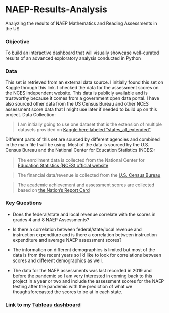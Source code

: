 # NAEP-Results-Analysis
Analyzing the results of NAEP Mathematics and Reading Assessments in the US

### Objective
To build an interactive dashboard that will visually showcase well-curated results of an advanced exploratory analysis conducted in Python


### Data
This set is retrieved from an external data source. I initially found this set on Kaggle through this link. I checked the data for the assessment scores on the NCES independent website. This data is publicly available and is trustworthy because it comes from a government open data portal. I have also sourced other data from the US Census Bureau and other NCES assessment score data that I might use later if needed to build up on this project. 
Data Collection: 

> I am initially going to use one dataset that is the extension of multiple datasets provided on [Kaggle here labeled “states_all_extended"](https://www.kaggle.com/noriuk/us-education-datasets-unification-project?select=states_all_extended.csv)

Different parts of this set are sourced by different agencies and combined in the main file I will be using. Most of the data is sourced by the U.S. Census Bureau and the National Center for Education Statistics (NCES):

> The enrollment data is collected from the National Center for [Education Statistics (NCES) official website](https://nces.ed.gov/ccd/stnfis.asp)

> The financial data/revenue is collected from the [U.S. Census Bureau](https://www.census.gov/programs-surveys/school-finances/data/tables.html)

> The academic achievement and assessment scores are collected based on [the Nation’s Report Card](https://www.nationsreportcard.gov/ndecore/xplore/NDE)


### Key Questions

-	Does the federal/state and local revenue correlate with the scores in grades 4 and 8 NAEP Assessments?

-	Is there a correlation between federal/state/local revenue and instruction expenditure and is there a correlation between instruction expenditure and average NAEP assessment scores?

-	The information on different demographics is limited but most of the data is from the recent years so I’d like to look for correlations between scores and different demographics as well. 

-	The data for the NAEP assessments was last recorded in 2019 and before the pandemic so I am very interested in coming back to this project in a year or two and include the assessment scores for the NAEP testing after the pandemic with the prediction of what we thought/forecasted the scores to be at in each state. 


### Link to my [Tableau dashboard](https://public.tableau.com/views/NAEPResultsAnalysis/NAEPResultsAnalysis?:language=en-US&publish=yes&:display_count=n&:origin=viz_share_link)

